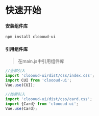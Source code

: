 # 快速开始

#### 安装组件库

```bash
npm install cloooud-ui
```

#### 引用组件库
> 在main.js中引用组件库
```javascript
//全部引入
import 'cloooud-ui/dist/css/index.css';
import CUI from 'cloooud-ui';
Vue.use(CUI);

//按需引入
import 'cloooud-ui/dist/css/card.css';
import {Card} from 'cloooud-ui';
Vue.use(Card);
```
